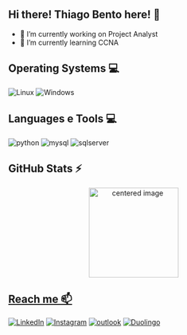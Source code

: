 ## Hi there! Thiago Bento here! 👋

- 🔭 I’m currently working on Project Analyst
- 🌱 I’m currently learning CCNA


## Operating Systems 💻
<div style="display: inline">
  <img align="center" alt="Linux" src="https://img.shields.io/badge/Linux-E34F26?logo=linux&logoColor=black&style=for-the-badge" />  
  <img align="center" alt="Windows" src="https://img.shields.io/badge/Windows-017AD7?logo=windows&logoColor=white&style=for-the-badge" />  
</div><br/>



## Languages e Tools 💻
<div style="display: inline">
  <img align="center" alt="python" src="https://img.shields.io/badge/Python-3776AB?style=for-the-badge&logo=python&logoColor=white" />
  <img align="center" alt="mysql" src="https://img.shields.io/badge/MySQL-005C84?style=for-the-badge&logo=mysql&logoColor=white" />
  <img align="center" alt="sqlserver" src="https://img.shields.io/badge/Microsoft_SQL_Server-CC2927?logo=microsoft-sql-server&logoColor=white&style=for-the-badge" />
</div><br/>



## GitHub Stats ⚡
<div>
  <a href="https://github.com/thiago-s-bento">
  <center>
    <img height="180em" src="https://github-readme-stats.vercel.app/api?username=thiago-s-bento&show_icons=true&theme=radical&include_all_commits=true&count_private=true" alt="centered image">
  </center>
  
</div>




## Reach me 📫
[![LinkedIn](https://img.shields.io/badge/LinkedIn-0077B5?style=for-the-badge&logo=linkedin&logoColor=white)](https://https://www.linkedin.com/in/thiagoben//)
[![Instagram](https://img.shields.io/badge/Instagram-E4405F?style=for-the-badge&logo=instagram&logoColor=white)](https://www.instagram.com/thiago_s_bento//) 
[![outlook](https://img.shields.io/badge/-thiago.ben@outlook.com-006fd2?style=for-the-badge&logo=outlook&logoColor=white&link=mailto:thiago.ben@outlook.com)](mailto:thiago.ben@outlook.com)
[![Duolingo](https://img.shields.io/badge/Duolingo-58CC02?style=for-the-badge&logo=Duolingo&logoColor=white)](https://www.duolingo.com/profile/gabbiribas)
